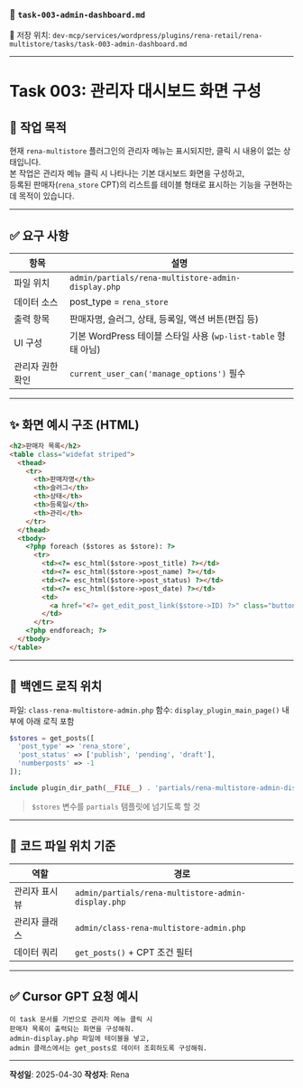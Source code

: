 

### 📄 `task-003-admin-dashboard.md`

📁 저장 위치:
`dev-mcp/services/wordpress/plugins/rena-retail/rena-multistore/tasks/task-003-admin-dashboard.md`

---


# Task 003: 관리자 대시보드 화면 구성

## 🧩 작업 목적

현재 `rena-multistore` 플러그인의 관리자 메뉴는 표시되지만, 클릭 시 내용이 없는 상태입니다.  
본 작업은 관리자 메뉴 클릭 시 나타나는 기본 대시보드 화면을 구성하고,  
등록된 판매자(`rena_store` CPT)의 리스트를 테이블 형태로 표시하는 기능을 구현하는 데 목적이 있습니다.

---

## ✅ 요구 사항

| 항목 | 설명 |
|------|------|
| 파일 위치 | `admin/partials/rena-multistore-admin-display.php` |
| 데이터 소스 | post_type = `rena_store` |
| 출력 항목 | 판매자명, 슬러그, 상태, 등록일, 액션 버튼(편집 등) |
| UI 구성 | 기본 WordPress 테이블 스타일 사용 (`wp-list-table` 형태 아님) |
| 관리자 권한 확인 | `current_user_can('manage_options')` 필수 |

---

## ✨ 화면 예시 구조 (HTML)

```html
<h2>판매자 목록</h2>
<table class="widefat striped">
  <thead>
    <tr>
      <th>판매자명</th>
      <th>슬러그</th>
      <th>상태</th>
      <th>등록일</th>
      <th>관리</th>
    </tr>
  </thead>
  <tbody>
    <?php foreach ($stores as $store): ?>
      <tr>
        <td><?= esc_html($store->post_title) ?></td>
        <td><?= esc_html($store->post_name) ?></td>
        <td><?= esc_html($store->post_status) ?></td>
        <td><?= esc_html($store->post_date) ?></td>
        <td>
          <a href="<?= get_edit_post_link($store->ID) ?>" class="button">편집</a>
        </td>
      </tr>
    <?php endforeach; ?>
  </tbody>
</table>
````

---

## 🧩 백엔드 로직 위치

파일: `class-rena-multistore-admin.php`
함수: `display_plugin_main_page()` 내부에 아래 로직 포함

```php
$stores = get_posts([
  'post_type' => 'rena_store',
  'post_status' => ['publish', 'pending', 'draft'],
  'numberposts' => -1
]);

include plugin_dir_path(__FILE__) . 'partials/rena-multistore-admin-display.php';
```

> `$stores` 변수를 `partials` 템플릿에 넘기도록 할 것

---

## 📂 코드 파일 위치 기준

| 역할       | 경로                                                 |
| -------- | -------------------------------------------------- |
| 관리자 표시 뷰 | `admin/partials/rena-multistore-admin-display.php` |
| 관리자 클래스  | `admin/class-rena-multistore-admin.php`            |
| 데이터 쿼리   | `get_posts()` + CPT 조건 필터                          |

---

## ✅ Cursor GPT 요청 예시

```
이 task 문서를 기반으로 관리자 메뉴 클릭 시
판매자 목록이 출력되는 화면을 구성해줘.
admin-display.php 파일에 테이블을 넣고,
admin 클래스에서는 get_posts로 데이터 조회하도록 구성해줘.
```

---

**작성일**: 2025-04-30
**작성자**: Rena



